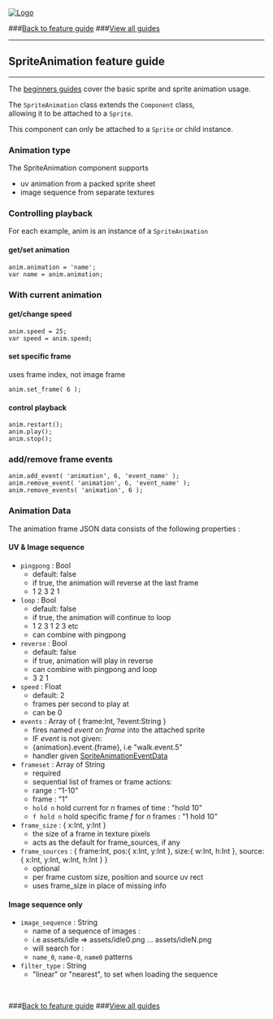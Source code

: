 
[![Logo](http://luxeengine.com/images/logo.png)](index.html)

###[Back to feature guide](guide.html#spriteanimation)
###[View all guides](guide.html)

---
## SpriteAnimation feature guide
---

The [beginners guides](guide.html#beginnersguide) cover the basic sprite and sprite animation usage.


The `SpriteAnimation` class extends the `Component` class,   
allowing it to be attached to a `Sprite`.

This component can only be attached to a `Sprite` or child instance.

### Animation type

The SpriteAnimation component supports

- uv animation from a packed sprite sheet
- image sequence from separate textures

### Controlling playback

For each example, anim is an instance of a `SpriteAnimation`

#### get/set animation

`anim.animation = 'name';`   
`var name = anim.animation;`   

### With current animation

#### get/change speed

`anim.speed = 25;`   
`var speed = anim.speed;`   

#### set specific frame

uses frame index, not image frame

`anim.set_frame( 6 );`

#### control playback

`anim.restart();`   
`anim.play();`   
`anim.stop();`   

### add/remove frame events

`anim.add_event( 'animation', 6, 'event_name' );`   
`anim.remove_event( 'animation', 6, 'event_name' );`   
`anim.remove_events( 'animation', 6 );`   

### Animation Data

The animation frame JSON data consists of the following properties :

#### UV & Image sequence

- `pingpong` : Bool
    - default: false
    - if true, the animation will reverse at the last frame
    - 1  2  3  2  1
- `loop` : Bool
    - default: false
    - if true, the animation will continue to loop
    - 1  2  3  1  2  3 etc
    - can combine with pingpong
- `reverse` : Bool
    - default: false
    - if true, animation will play in reverse
    - can combine with pingpong and loop
    - 3  2  1
- `speed` : Float
    - default: 2
    - frames per second to play at
    - can be 0
- `events` : Array of { frame:Int, ?event:String }
    - fires named _event_ on _frame_ into the attached sprite
    - IF _event_ is not given:
    - {animation}.event.{frame}, i.e "walk.event.5"
    - handler given [SpriteAnimationEventData](api/luxe/components/SpriteAnimationEventData.html)
- `frameset` : Array of String
    - required
    - sequential list of frames or frame actions:
    - range : "1-10"
    - frame : "1"
    - `hold n` hold current for _n_ frames of time : "hold 10"
    - `f hold n` hold specific frame _f_ for _n_ frames : "1 hold 10"
- `frame_size` : { x:Int, y:Int }
    - the size of a frame in texture pixels
    - acts as the default for frame_sources, if any
- `frame_sources` : { frame:Int, pos:{ x:Int, y:Int }, size:{ w:Int, h:Int }, source:{ x:Int, y:Int, w:Int, h:Int } }
    - optional
    - per frame custom size, position and source uv rect
    - uses frame_size in place of missing info

#### Image sequence only

- `image_sequence` : String
    - name of a sequence of images :
    - i.e assets/idle => assets/idle0.png ... assets/idleN.png
    - will search for :
    - `name_0`, `name-0`, `name0` patterns
- `filter_type` : String
    - "linear" or "nearest", to set when loading the sequence

&nbsp;   

###[Back to feature guide](guide.html#spriteanimation)
###[View all guides](guide.html)

&nbsp;   
&nbsp;   
&nbsp;   